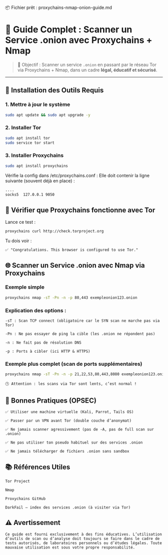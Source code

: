 
📦 Fichier prêt : proxychains-nmap-onion-guide.md

# 🧅 Guide Complet : Scanner un Service .onion avec Proxychains + Nmap

> 🎯 Objectif : Scanner un service `.onion` en passant par le réseau Tor via Proxychains + Nmap, dans un cadre **légal, éducatif et sécurisé**.

---

## 🔧 Installation des Outils Requis

### 1. Mettre à jour le système

```bash
sudo apt update && sudo apt upgrade -y
```
### 2. Installer Tor

```bash
sudo apt install tor
sudo service tor start
```
### 3. Installer Proxychains
```bash
sudo apt install proxychains
```

Vérifie la config dans /etc/proxychains.conf :
Elle doit contenir la ligne suivante (souvent déjà en place) :
```bash
....
socks5  127.0.0.1 9050
```

## 🧪 Vérifier que Proxychains fonctionne avec Tor

Lance ce test :
```bash
proxychains curl http://check.torproject.org
```

Tu dois voir :

    ✅ "Congratulations. This browser is configured to use Tor."

## 🌐 Scanner un Service .onion avec Nmap via Proxychains
### Exemple simple
```bash
proxychains nmap -sT -Pn -n -p 80,443 exempleonion123.onion
```
### Explication des options :

    -sT : Scan TCP connect (obligatoire car le SYN scan ne marche pas via Tor)

    -Pn : Ne pas essayer de ping la cible (les .onion ne répondent pas)

    -n : Ne fait pas de résolution DNS

    -p : Ports à cibler (ici HTTP & HTTPS)

### Exemple plus complet (scan de ports supplémentaires)
```bash
proxychains nmap -sT -Pn -n -p 21,22,53,80,443,8080 exempleonion123.onion
```
    🕓 Attention : les scans via Tor sont lents, c’est normal !

## 🔐 Bonnes Pratiques (OPSEC)

    ✅ Utiliser une machine virtuelle (Kali, Parrot, Tails OS)

    ✅ Passer par un VPN avant Tor (double couche d’anonymat)

    ✅ Ne jamais scanner agressivement (pas de -A, pas de full scan sur .onion)

    ✅ Ne pas utiliser ton pseudo habituel sur des services .onion

    ✅ Ne jamais télécharger de fichiers .onion sans sandbox

## 📚 Références Utiles

    Tor Project

    Nmap

    Proxychains GitHub

    DarkFail – index des services .onion (à visiter via Tor)

## ⚠ Avertissement

    Ce guide est fourni exclusivement à des fins éducatives. L’utilisation d’outils de scan ou d’analyse doit toujours se faire dans le cadre de tests autorisés, de laboratoires personnels ou d’études légales. Toute mauvaise utilisation est sous votre propre responsabilité.